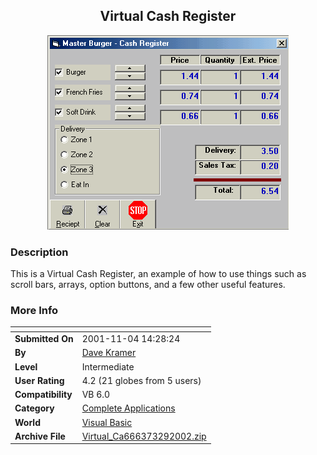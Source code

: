 ﻿<div align="center">

## Virtual Cash Register

<img src="PIC200242131117621.gif">
</div>

### Description

This is a Virtual Cash Register, an example of how to use things such as scroll bars, arrays, option buttons, and a few other useful features.
 
### More Info
 


<span>             |<span>
---                |---
**Submitted On**   |2001-11-04 14:28:24
**By**             |[Dave Kramer](https://github.com/Planet-Source-Code/PSCIndex/blob/master/ByAuthor/dave-kramer.md)
**Level**          |Intermediate
**User Rating**    |4.2 (21 globes from 5 users)
**Compatibility**  |VB 6\.0
**Category**       |[Complete Applications](https://github.com/Planet-Source-Code/PSCIndex/blob/master/ByCategory/complete-applications__1-27.md)
**World**          |[Visual Basic](https://github.com/Planet-Source-Code/PSCIndex/blob/master/ByWorld/visual-basic.md)
**Archive File**   |[Virtual\_Ca666373292002\.zip](https://github.com/Planet-Source-Code/dave-kramer-virtual-cash-register__1-33202/archive/master.zip)








